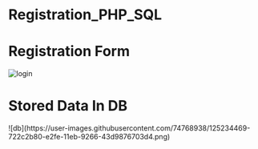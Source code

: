 # Registration_PHP_SQL


<h1>Registration Form </h1>

![login](https://user-images.githubusercontent.com/74768938/125234420-532d9980-e2fe-11eb-813e-2334f7dfee14.png)


<h1>Stored Data In DB </h1>
![db](https://user-images.githubusercontent.com/74768938/125234469-722c2b80-e2fe-11eb-9266-43d9876703d4.png)






